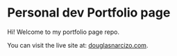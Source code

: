 # Personal dev Portfolio page
Hi! Welcome to my portfolio page repo.


You can visit the live site at: [douglasnarcizo.com](https://douglasnarcizo.com).